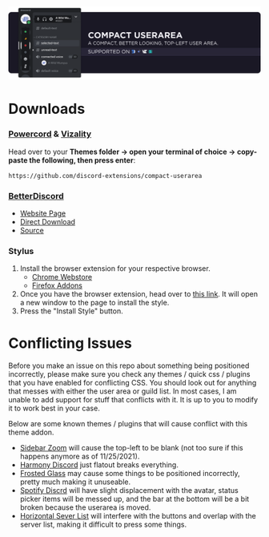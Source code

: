 <img src="./assets/banner.png">

# Downloads
### **[Powercord](https://powercord.dev/) & [Vizality](https://vizality.com/)**
Head over to your **Themes folder -> open your terminal of choice -> copy-paste the following, then press enter**:
```
https://github.com/discord-extensions/compact-userarea
```

### **[BetterDiscord](https://betterdiscord.app/)**
- [Website Page](https://betterdiscord.app/theme/Compact%20Userarea)
- [Direct Download](https://betterdiscord.app/Download?id=165)
- [Source](https://discord-extensions.github.io/compact-userarea/support/compiled.css)

### **Stylus**
1. Install the browser extension for your respective browser.
    - [Chrome Webstore](https://chrome.google.com/webstore/detail/stylus/clngdbkpkpeebahjckkjfobafhncgmne)
    - [Firefox Addons](https://addons.mozilla.org/en-US/firefox/addon/styl-us/)
2. Once you have the browser extension, head over to [this link](https://github.com/discord-extensions/compact-userarea/raw/main/support/modern-indicators.user.css). It will open a new window to the page to install the style.
3. Press the "Install Style" button.

# Conflicting Issues
Before you make an issue on this repo about something being positioned incorrectly, please make sure you check any themes / quick css / plugins that you have enabled for conflicting CSS. You should look out for anything that messes with either the user area or guild list. In most cases, I am unable to add support for stuff that conflicts with it. It is up to you to modify it to work best in your case.

Below are some known themes / plugins that will cause conflict with this theme addon.
- [Sidebar Zoom](https://github.com/HooferDevelops/sidebar-zoom) will cause the top-left to be blank (not too sure if this happens anymore as of 11/25/2021).
- [Harmony Discord](https://github.com/KraXen72/harmony-discord) just flatout breaks everything.
- [Frosted Glass](https://github.com/DiscordStyles/FrostedGlass) may cause some things to be positioned incorrectly, pretty much making it unuseable.
- [Spotify Discrd](https://github.com/CapnKitten/Spotify-Discord) will have slight displacement with the avatar, status picker items will be messed up, and the bar at the bottom will be a bit broken because the userarea is moved.
- [Horizontal Sever List](https://github.com/DiscordStyles/HorizontalServerList) will interfere with the buttons and overlap with the server list, making it difficult to press some things.